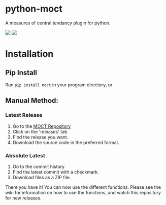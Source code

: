 # python-moct
A measures of central tendancy plugin for python.

![](https://github.com/littlekitacho/python-moct/workflows/Test%20MOCT%20on%20push/badge.svg?event=push)
![](https://github.com/littlekitacho/python-moct/workflows/Publish%20MOCT%20on%20release/badge.svg)

# Installation
## Pip Install
Run `pip install moct` in your program directory, or 
## Manual Method:
### Latest Release
1. Go to the [MOCT Repository](https://github.com/littlekitacho/python-moct)
2. Click on the 'releases' tab
3. Find the release you want.
4. Download the source code in the preferred format.
### Absolute Latest
1. Go to the commit history
2. Find the latest commit with a checkmark.
3. Download files as a ZIP file.

There you have it!  You can now use the different functions.  Please see the wiki for
information on how to use the functions, and watch this repository for new releases.
